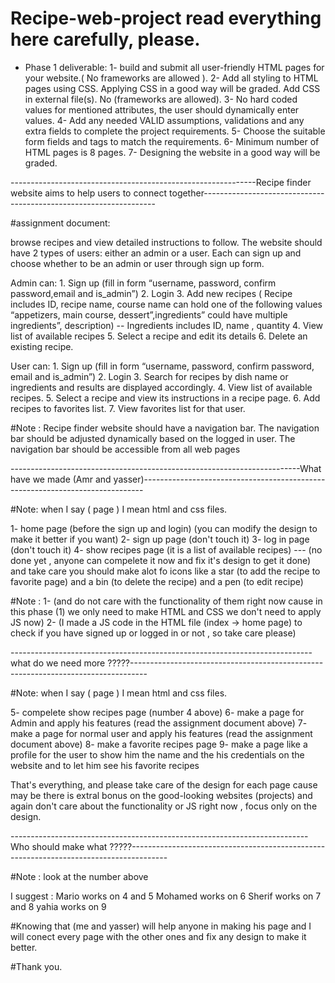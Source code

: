 # Recipe-web-project read everything here carefully, please.

- Phase 1 deliverable:
1- build and submit all user-friendly HTML pages for your website.( No frameworks are allowed ).
2- Add all styling to HTML pages using CSS. Applying CSS in a good way will be graded. Add CSS in external file(s). No (frameworks are allowed).
3- No hard coded values for mentioned attributes, the user should dynamically enter values.
4- Add any needed VALID assumptions, validations and any extra fields to complete the project requirements.
5- Choose the suitable form fields and tags to match the requirements.
6- Minimum number of HTML pages is 8 pages.
7- Designing the website in a good way will be graded.


-------------------------------------------------------------Recipe finder website aims to help users to connect together------------------------------------------------------------------

#assignment document:

  browse recipes and view detailed instructions to follow. The website
  should have 2 types of users: either an admin or a user. Each can sign
  up and choose whether to be an admin or user through sign up form.
                                                

  Admin can:
    1. Sign up (fill in form “username, password, confirm password,email and is_admin”)
    2. Login 
    3. Add new recipes ( Recipe includes ID, recipe name, course name can hold one of the following values “appetizers, main course, dessert”,ingredients” could have multiple                 ingredients”, description) -- Ingredients includes ID, name , quantity
    4. View list of available recipes
    5. Select a recipe and edit its details
    6. Delete an existing recipe.
    
  User can:
    1. Sign up (fill in form “username, password, confirm password, email and is_admin”)
    2. Login
    3. Search for recipes by dish name or ingredients and results are displayed accordingly.
    4. View list of available recipes.
    5. Select a recipe and view its instructions in a recipe page.
    6. Add recipes to favorites list.
    7. View favorites list for that user.



    
  #Note : Recipe finder website should have a navigation bar.
          The navigation bar should be adjusted dynamically based on the logged in user.
          The navigation bar should be accessible from all web pages


------------------------------------------------------------------------What have we made (Amr and yasser)------------------------------------------------------------------------------

#Note: when I say ( page ) I mean html and css files.

1- home page (before the sign up and login) (you can modify the design to make it better if you want)
2- sign up page (don't touch it)
3- log in page (don't touch it)
4- show recipes page (it is a list of available recipes) --- (no done yet , anyone can compelete it now and fix it's design to get it done) and take care you should make alot fo icons like a star (to add the recipe to favorite page) and a bin (to delete the recipe) and a pen (to edit recipe)


#Note : 1- (and do not care with the functionality of them right now cause in this phase (1) we only need to make HTML and CSS we don't need to apply JS now)
        2- (I made a JS code in the HTML file (index -> home page) to check if you have signed up or logged in or not , so take care please)

---------------------------------------------------------------------------what do we need more ?????----------------------------------------------------------------------------------

#Note: when I say ( page ) I mean html and css files.

5- compelete show recipes page (number 4 above)
6- make a page for Admin and apply his features (read the assignment document above)
7- make a page for normal user and apply his features (read the assignment document above)
8- make a favorite recipes page 
9- make a page like a profile for the user to show him the name and the his credentials on the website and to let him see his favorite recipes


That's everything, and please take care of the design for each page cause may be there is extral bonus on the good-looking websites (projects) and again don't care about the functionality or JS right now , focus only on the design.


--------------------------------------------------------------------------Who should make what ?????---------------------------------------------------------------------------------------

#Note : look at the number above

I suggest : Mario works on 4 and 5
            Mohamed works on 6
            Sherif works on 7 and 8 
            yahia works on 9
            
#Knowing that (me and yasser) will help anyone in making his page and I will conect every page with the other ones and fix any design to make it better.



#Thank you.
